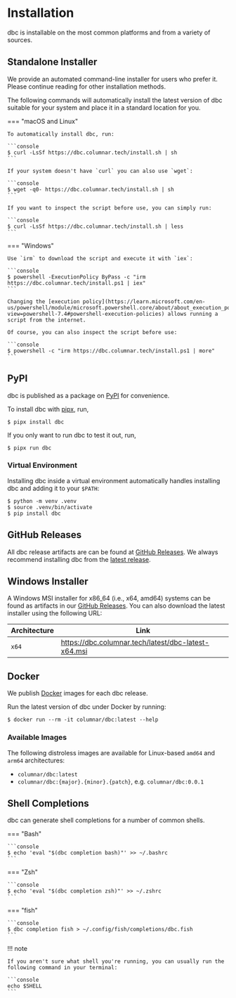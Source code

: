 <!--
Copyright 2025 Columnar Technologies Inc.

Licensed under the Apache License, Version 2.0 (the "License");
you may not use this file except in compliance with the License.
You may obtain a copy of the License at

    http://www.apache.org/licenses/LICENSE-2.0

Unless required by applicable law or agreed to in writing, software
distributed under the License is distributed on an "AS IS" BASIS,
WITHOUT WARRANTIES OR CONDITIONS OF ANY KIND, either express or implied.
See the License for the specific language governing permissions and
limitations under the License.
-->

# Installation

dbc is installable on the most common platforms and from a variety of sources.

## Standalone Installer

We provide an automated command-line installer for users who prefer it.
Please continue reading for other installation methods.

The following commands will automatically install the latest version of dbc suitable for your system and place it in a standard location for you.

=== "macOS and Linux"

    To automatically install dbc, run:

    ```console
    $ curl -LsSf https://dbc.columnar.tech/install.sh | sh
    ```

    If your system doesn't have `curl` you can also use `wget`:

    ```console
    $ wget -q0- https://dbc.columnar.tech/install.sh | sh
    ```

    If you want to inspect the script before use, you can simply run:

    ```console
    $ curl -LsSf https://dbc.columnar.tech/install.sh | less
    ```

=== "Windows"

    Use `irm` to download the script and execute it with `iex`:

    ```console
    $ powershell -ExecutionPolicy ByPass -c "irm https://dbc.columnar.tech/install.ps1 | iex"
    ```

    Changing the [execution policy](https://learn.microsoft.com/en-us/powershell/module/microsoft.powershell.core/about/about_execution_policies?view=powershell-7.4#powershell-execution-policies) allows running a script from the internet.

    Of course, you can also inspect the script before use:

    ```console
    $ powershell -c "irm https://dbc.columnar.tech/install.ps1 | more"
    ```

## PyPI

dbc is published as a package on [PyPI](https://pypi.org/project/dbc) for convenience.

To install dbc with [pipx](https://pipx.pypa.io/stable/installation/), run,

```console
$ pipx install dbc
```

If you only want to run dbc to test it out, run,

```console
$ pipx run dbc
```

### Virtual Environment

Installing dbc inside a virtual environment automatically handles installing dbc and adding it to your `$PATH`:

```console
$ python -m venv .venv
$ source .venv/bin/activate
$ pip install dbc
```

## GitHub Releases

All dbc release artifacts are can be found at [GitHub Releases](https://github.com/columnar-tech/dbc/releases).
We always recommend installing dbc from the [latest release](https://github.com/columnar-tech/dbc/releases/latest).

## Windows Installer

A Windows MSI installer for x86_64 (i.e., x64, amd64) systems can be found as artifacts in our [GitHub Releases](https://github.com/columnar-tech/dbc/releases).
You can also download the latest installer using the following URL:

| Architecture | Link                                                    |
|--------------|---------------------------------------------------------|
| `x64`        | <https://dbc.columnar.tech/latest/dbc-latest-x64.msi>   |

## Docker

We publish [Docker](https://docker.io) images for each dbc release.

Run the latest version of dbc under Docker by running:

```console
$ docker run --rm -it columnar/dbc:latest --help
```

### Available Images

The following distroless images are available for Linux-based `amd64` and `arm64` architectures:

- `columnar/dbc:latest`
- `columnar/dbc:{major}.{minor}.{patch}`, e.g. `columnar/dbc:0.0.1`

## Shell Completions

dbc can generate shell completions for a number of common shells.

=== "Bash"

    ```console
    $ echo 'eval "$(dbc completion bash)"' >> ~/.bashrc
    ```

=== "Zsh"

    ```console
    $ echo 'eval "$(dbc completion zsh)"' >> ~/.zshrc
    ```

=== "fish"

    ```console
    $ dbc completion fish > ~/.config/fish/completions/dbc.fish
    ```

!!! note

    If you aren't sure what shell you're running, you can usually run the following command in your terminal:

    ```console
    echo $SHELL
    ```
